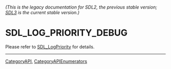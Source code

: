 ###### (This is the legacy documentation for SDL2, the previous stable version; [SDL3](https://wiki.libsdl.org/SDL3/) is the current stable version.)
# SDL_LOG_PRIORITY_DEBUG

Please refer to [SDL_LogPriority](SDL_LogPriority) for details.

----
[CategoryAPI](CategoryAPI), [CategoryAPIEnumerators](CategoryAPIEnumerators)

